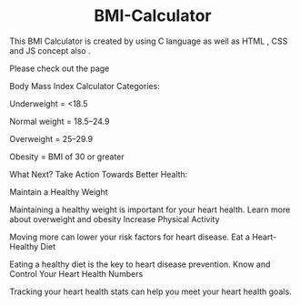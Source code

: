 <h1 align="center">BMI-Calculator</h1>
This BMI Calculator is created by using C language as well as HTML , CSS and JS concept also .

Please check out the page 

Body Mass Index Calculator Categories:

Underweight = <18.5

Normal weight = 18.5–24.9

Overweight = 25–29.9

Obesity = BMI of 30 or greater

What Next? Take Action Towards Better Health:

Maintain a Healthy Weight

Maintaining a healthy weight is important for your heart health.
Learn more about overweight and obesity
Increase Physical Activity

Moving more can lower your risk factors for heart disease.
Eat a Heart-Healthy Diet

Eating a healthy diet is the key to heart disease prevention.
Know and Control Your Heart Health Numbers

Tracking your heart health stats can help you meet your heart health goals.
